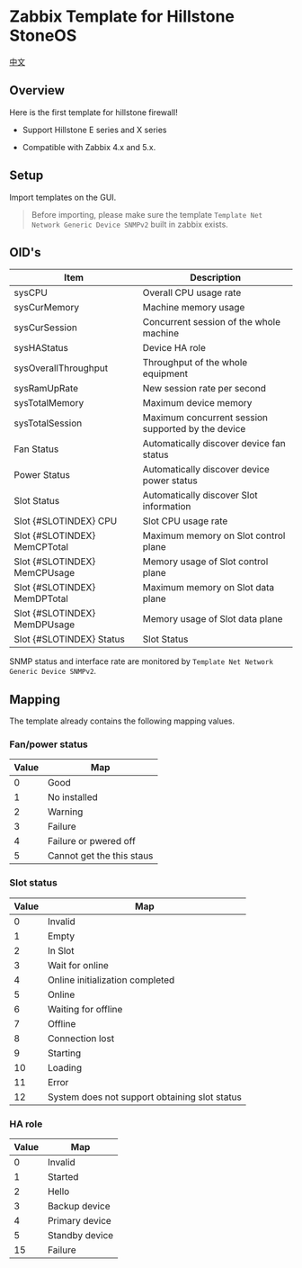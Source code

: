 # Zabbix Template for Hillstone StoneOS

 [中文](README_CN.md)

## Overview

Here is the first template for hillstone firewall!

- Support Hillstone E series and X series

- Compatible with Zabbix 4.x and 5.x.


## Setup

Import templates on the GUI.
>Before importing, please make sure the template `Template Net Network Generic Device SNMPv2` built in zabbix exists.


## OID's

| Item | Description |
| ------------- | ------------- |
| sysCPU | Overall CPU usage rate |
| sysCurMemory | Machine memory usage |
| sysCurSession | Concurrent session of the whole machine |
| sysHAStatus | Device HA role |
| sysOverallThroughput | Throughput of the whole equipment |
| sysRamUpRate | New session rate per second |
| sysTotalMemory | Maximum device memory |
| sysTotalSession | Maximum concurrent session supported by the device |
| Fan Status | Automatically discover device fan status |
| Power Status | Automatically discover device power status |
| Slot Status | Automatically discover Slot information |
| Slot \{#SLOTINDEX\} CPU | Slot CPU usage rate |
| Slot \{#SLOTINDEX\} MemCPTotal | Maximum memory on Slot control plane |
| Slot \{#SLOTINDEX\} MemCPUsage | Memory usage of Slot control plane |
| Slot \{#SLOTINDEX\} MemDPTotal | Maximum memory on Slot data plane |
| Slot \{#SLOTINDEX\} MemDPUsage | Memory usage of Slot data plane |
| Slot \{#SLOTINDEX\} Status | Slot Status |

SNMP status and interface rate are monitored by `Template Net Network Generic Device SNMPv2`.

## Mapping
The template already contains the following mapping values.

### Fan/power status

| Value | Map |
| ------------- | ------------- |
| 0 | Good |
| 1 | No installed |
| 2 | Warning |
| 3 | Failure |
| 4 | Failure or pwered off |
| 5 | Cannot get the this staus |

### Slot status

| Value | Map |
| ------------- | ------------- |
| 0 | Invalid |
| 1 | Empty |
| 2 | In Slot |
| 3 | Wait for online |
| 4 | Online initialization completed |
| 5 | Online |
| 6 | Waiting for offline |
| 7 | Offline |
| 8 | Connection lost |
| 9 | Starting |
| 10 | Loading |
| 11 | Error |
| 12 | System does not support obtaining slot status |

### HA role

| Value | Map |
| ------------- | ------------- |
| 0 | Invalid |
| 1 | Started |
| 2 | Hello |
| 3 | Backup device |
| 4 | Primary device |
| 5 | Standby device |
| 15 | Failure |
